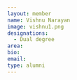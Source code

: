 ```yaml
---
layout: member
name: Vishnu Narayan
image: vishnu1.png
designations: 
  - Dual degree
area:
bio:
email:
type: alumni
---
```


